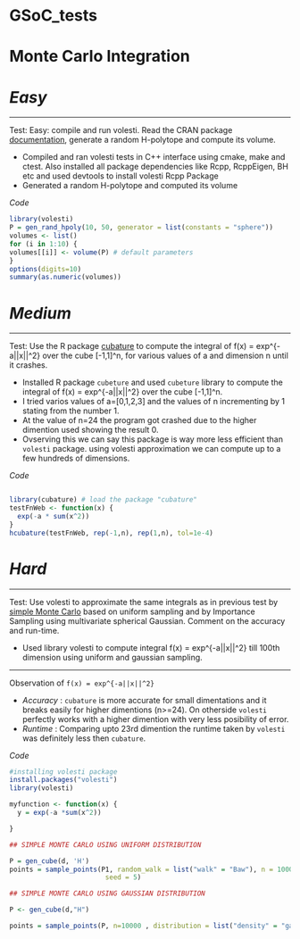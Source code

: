 # GSoC_tests
# Monte Carlo Integration
# *Easy*
---
Test: Easy: compile and run volesti. Read the CRAN package [documentation](https://cran.rstudio.com/web/packages/volesti/volesti.pdf), generate a random H-polytope and compute its volume.

- Compiled and ran volesti tests in C++ interface using cmake, make and ctest. Also installed all package dependencies like Rcpp, RcppEigen, BH etc and used devtools to install volesti Rcpp Package
- Generated a random H-polytope and computed its volume 

*Code*
```R
library(volesti)
P = gen_rand_hpoly(10, 50, generator = list(constants = "sphere"))
volumes <- list()
for (i in 1:10) {
volumes[[i]] <- volume(P) # default parameters
}
options(digits=10)
summary(as.numeric(volumes))
```

# *Medium*
---
Test: Use the R package [cubature](https://cran.r-project.org/web/packages/cubature/index.html) to compute the integral of f(x) = exp^{-a||x||^2} over the cube [-1,1]^n, for various values of a and dimension n until it crashes.

- Installed R package ``cubeture`` and used ``cubeture`` library to compute the integral of f(x) = exp^{-a||x||^2} over the cube [-1,1]^n.
- I tried varios values of a=[0,1,2,3] and the values of n incrementing by 1 stating from the number 1.
- At the value of n=24 the program got crashed due to the higher dimention used showing the result 0.
- Ovserving this we can say this package is way more less efficient than `volesti` package. using volesti approximation we can compute up to a few hundreds of dimensions. 

*Code*
```R

library(cubature) # load the package "cubature"
testFnWeb <- function(x) {
  exp(-a * sum(x^2))
}
hcubature(testFnWeb, rep(-1,n), rep(1,n), tol=1e-4)

```

# *Hard*
---
Test: Use volesti to approximate the same integrals as in previous test by [simple Monte Carlo](https://en.wikipedia.org/wiki/Monte_Carlo_integration) based on uniform sampling and by Importance Sampling using multivariate spherical Gaussian. Comment on the accuracy and run-time.

- Used library volesti to compute integral f(x) = exp^{-a||x||^2} till 100th dimension using uniform and gaussian sampling.
---
Observation of ``f(x) = exp^{-a||x||^2}``
- *Accuracy* : `cubature` is more accurate for small dimentations and it breaks easily for higher dimentions (n>=24). On otherside `volesti` perfectly works with a higher dimention with very less posibility of error.
- *Runtime* : Comparing upto 23rd dimention the runtime taken by `volesti` was definitely less then `cubature`.
 

*Code*
```R
#installing volesti package
install.packages("volesti")
library(volesti)

myfunction <- function(x) {
  y = exp(-a *sum(x^2))

}

## SIMPLE MONTE CARLO USING UNIFORM DISTRIBUTION

P = gen_cube(d, 'H')
points = sample_points(P1, random_walk = list("walk" = "Baw"), n = 10000,
                        seed = 5)

## SIMPLE MONTE CARLO USING GAUSSIAN DISTRIBUTION

P <- gen_cube(d,"H")

points = sample_points(P, n=10000 , distribution = list("density" = "gaussian", "variance" = 1)
```
